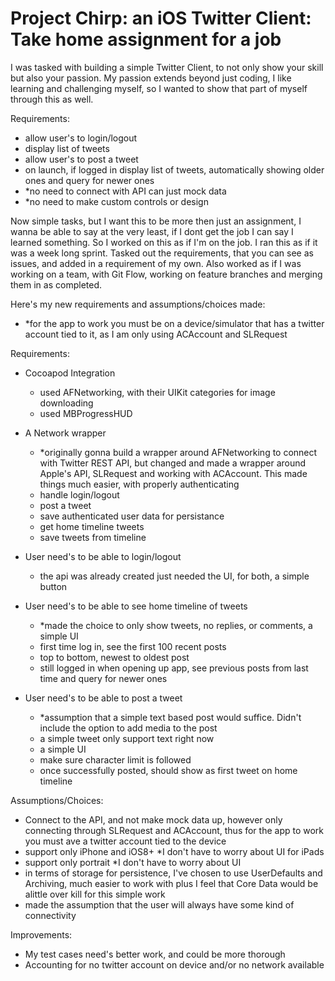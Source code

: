 # Project Chirp: an iOS Twitter Client: Take home assignment for a job
I was tasked with building a simple Twitter Client, to not only show your skill but also your passion. My passion extends beyond just coding, I like learning and challenging myself, so I wanted to show that part of myself through this as well.

Requirements:
- allow user's to login/logout
- display list of tweets
- allow user's to post a tweet
- on launch, if logged in display list of tweets, automatically showing older ones and query for newer ones
- *no need to connect with API can just mock data
- *no need to make custom controls or design

Now simple tasks, but I want this to be more then just an assignment, I wanna be able to say at the very least, if I dont get the job I can say I learned something. So I worked on this as if I'm on the job. I ran this as if it was a week long sprint. Tasked out the requirements, that you can see as issues, and added in a requirement of my own. Also worked as if I was working on a team, with Git Flow, working on feature branches and merging them in as completed.

Here's my new requirements and assumptions/choices made:
- *for the app to work you must be on a device/simulator that has a twitter account tied to it, as I am only using ACAccount and SLRequest

Requirements:
- Cocoapod Integration
  - used AFNetworking, with their UIKit categories for image downloading
  - used MBProgressHUD

- A Network wrapper
  - *originally gonna build a wrapper around AFNetworking to connect with Twitter REST API, but changed and made a wrapper around Apple's API, SLRequest and working with ACAccount. This made things much easier, with properly authenticating
  - handle login/logout
  - post a tweet
  - save authenticated user data for persistance
  - get home timeline tweets
  - save tweets from timeline
  
- User need's to be able to login/logout
  - the api was already created just needed the UI, for both, a simple button
  
- User need's to be able to see home timeline of tweets
  - *made the choice to only show tweets, no replies, or comments, a simple UI
  - first time log in, see the first 100 recent posts
  - top to bottom, newest to oldest post
  - still logged in when opening up app, see previous posts from last time and query for newer ones
  
- User need's to be able to post a tweet
  - *assumption that a simple text based post would suffice. Didn't include the option to add media to the post
  - a simple tweet only support text right now
  - a simple UI
  - make sure character limit is followed
  - once successfully posted, should show as first tweet on home timeline
  
Assumptions/Choices:
- Connect to the API, and not make mock data up, however only connecting through SLRequest and ACAccount, thus for the app to work you must ave a twitter account tied to the device
- support only iPhone and iOS8+ *I don't have to worry about UI for iPads
- support only portrait *I don't have to worry about UI
- in terms of storage for persistence, I've chosen to use UserDefaults and Archiving, much easier to work with plus I feel that Core Data would be alittle over kill for this simple work
- made the assumption that the user will always have some kind of connectivity

Improvements:
- My test cases need's better work, and could be more thorough
- Accounting for no twitter account on device and/or no network available
